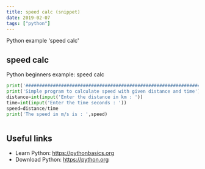 ```yaml
---
title: speed calc (snippet)
date: 2019-02-07
tags: ["python"]
---
```

Python example 'speed calc'


## speed calc

Python beginners example: speed calc

```python
print('##################################################################### SPEED CALCULATOR ######################################################################################')
print('Simple program to calculate speed with given distance and time')
distance=int(input('Enter the distance in km : '))
time=int(input('Enter the time seconds : '))
speed=distance/time
print('The speed in m/s is : ',speed)



```

## Useful links

- Learn Python: https://pythonbasics.org
- Download Python: https://python.org
